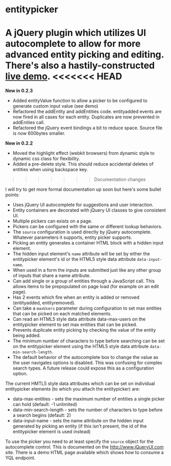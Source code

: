 entitypicker
============

A jQuery plugin which utilizes UI autocomplete to allow for more advanced entity picking and editing. There's also a hastily-constructed [live demo](http://htmlpreview.github.com/?https://github.com/ErikNoren/entitypicker/blob/master/entitypickerdemo.html?v=5).
<<<<<<< HEAD
=======

**New in 0.2.3**
* Added entityValue function to allow a picker to be configured to generate custom input value (see demo)
* Refactored the addEntity and addEntities code. entityadded events are now fired in all cases for each entity. Duplicates are now prevented in addEnities call.
* Refactored the jQuery event bindings a bit to reduce space. Source file is now 600bytes smaller.

**New in 0.2.2**
* Moved the highlight effect (webkit browsers) from dynamic style to dynamic css class for flexibility.
* Added a pre-delete style. This should reduce accidental deletes of entities when using backspace key.
>>>>>>> Documentation changes

I will try to get more formal documentation up soon but here's some bullet points:
* Uses jQuery UI autocomplete for suggestions and user interaction.
* Entity containers are decorated with jQuery UI classes to give consistent UI.
* Multiple pickers can exists on a page.
* Pickers can be configured with the same or different lookup behaviors.
* The `source` configuration is used directly by jQuery autocomplete. Whatever parameters it supports, entity picker supports.
* Picking an entity generates a container HTML block with a hidden input element.
* The hidden input element's `name` attribute will be set by either the entitypicker element's id or the HTML5 style data attribute `data-input-name`.
* When used in a form the inputs are submitted just like any other group of inputs that share a name attribute.
* Can add single or a group of entities through a JavaScript call. This allows items to be prepopulated on page load (for example on an edit page).
* Has 2 events which fire when an entity is added or removed (entityadded, entityremoved).
* Can take a `maxUsers` parameter during configuration to set max entities that can be picked on each matched elements.
* Can read an HTML5 style data attribute data-max-users on the entitypicker element to set max entities that can be picked.
* Prevents duplicate entity picking by checking the value of the entity being added.
* The minimum number of characters to type before searching can be set on the entitypicker element using the HTML5 style data attribute `data-min-search-length`.
* The default behavior of the autocomplete box to change the value as the user navigates options is disabled. This was confusing for complex search types. A future release could expose this as a configuration option.

The current HMTL5 style data attributes which can be set on individual entitypicker elements (to which you attach the entitypicker) are:
* data-max-entities - sets the maximum number of entities a single picker can hold (default: -1 unlimited)
* data-min-search-length - sets the number of characters to type before a search begins (default: 2)
* data-input-name - sets the name attribute on the hidden input generated by picking an entity (if this isn't present, the id of the entitypicker element is used instead)

To use the picker you need to at least specify the `source` object for the autocomplete control. This is documented on the http://www.jQueryUI.com site. There is a demo HTML page available which shows how to consume a YQL endpoint.

